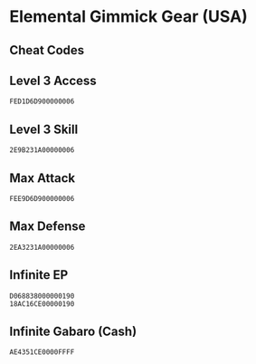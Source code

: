 # Elemental Gimmick Gear (USA)

## Cheat Codes

## Level 3 Access

```
FED1D6D900000006

```

## Level 3 Skill

```
2E9B231A00000006

```

## Max Attack

```
FEE9D6D900000006

```

## Max Defense

```
2EA3231A00000006

```

## Infinite EP

```
D068838000000190
18AC16CE00000190

```

## Infinite Gabaro (Cash)

```
AE4351CE0000FFFF

```

